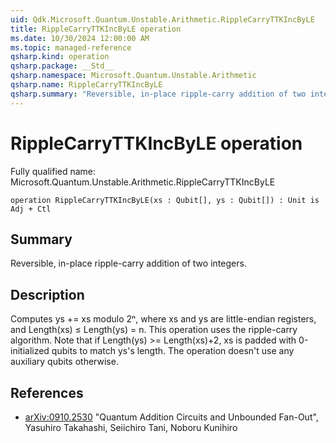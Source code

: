 ```yaml
---
uid: Qdk.Microsoft.Quantum.Unstable.Arithmetic.RippleCarryTTKIncByLE
title: RippleCarryTTKIncByLE operation
ms.date: 10/30/2024 12:00:00 AM
ms.topic: managed-reference
qsharp.kind: operation
qsharp.package: __Std__
qsharp.namespace: Microsoft.Quantum.Unstable.Arithmetic
qsharp.name: RippleCarryTTKIncByLE
qsharp.summary: "Reversible, in-place ripple-carry addition of two integers."
---
```


# RippleCarryTTKIncByLE operation

Fully qualified name: Microsoft.Quantum.Unstable.Arithmetic.RippleCarryTTKIncByLE

```qsharp
operation RippleCarryTTKIncByLE(xs : Qubit[], ys : Qubit[]) : Unit is Adj + Ctl
```

## Summary
Reversible, in-place ripple-carry addition of two integers.

## Description
Computes ys += xs modulo 2ⁿ, where xs and ys are little-endian registers,
and Length(xs) ≤ Length(ys) = n.
This operation uses the ripple-carry algorithm.
Note that if Length(ys) >= Length(xs)+2, xs is padded with 0-initialized
qubits to match ys's length. The operation doesn't use any auxiliary
qubits otherwise.

## References
- [arXiv:0910.2530](https://arxiv.org/abs/0910.2530)
  "Quantum Addition Circuits and Unbounded Fan-Out",
  Yasuhiro Takahashi, Seiichiro Tani, Noboru Kunihiro
